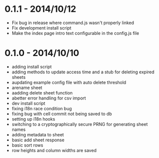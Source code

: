 0.1.1 - 2014/10/12
==================
* Fix bug in release where command.js wasn't properly linked
* Fix development install script
* Make the index page intro text configurable in the config.js file

0.1.0 - 2014/10/10
==================
* adding install script
* adding methods to update access time and a stub for deleting expired sheets
* aupdating example config file with auto delete threshold
* arename sheet
* aadding delete sheet function
* abetter error handling for csv import
* dev install script
* fixing i18n race condition bug
* fixing bug with cell commit not being saved to db
* setting up i18n hooks
* switching to a cryptographically secure PRNG for generating sheet names
* adding metadata to sheet
* basic add sheet response
* basic sort rows
* row heights and column widths are saved

